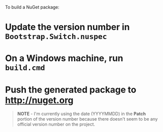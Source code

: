 To build a NuGet package:

# Update the version number in `Bootstrap.Switch.nuspec` 
# On a Windows machine, run `build.cmd`
# Push the generated package to http://nuget.org

> **NOTE** - I'm currently using the date (YYYYMMDD) in the **Patch** portion of the version number because there doesn't seem to be any official version number on the project.
